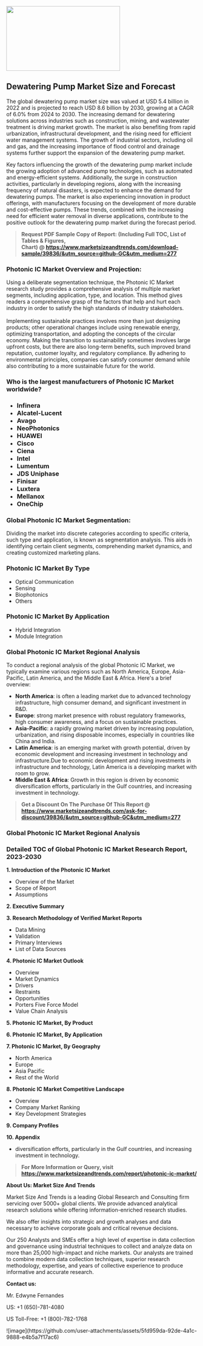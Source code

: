 <p><img class="alignnone size-medium wp-image-20088" src="https://ffe5etoiles.com/wp-content/uploads/2024/12/MST1-300x171.png" alt="" width="300" height="171" /></p><h2>Dewatering Pump Market Size and Forecast</h2><p>The global dewatering pump market size was valued at USD 5.4 billion in 2022 and is projected to reach USD 8.6 billion by 2030, growing at a CAGR of 6.0% from 2024 to 2030. The increasing demand for dewatering solutions across industries such as construction, mining, and wastewater treatment is driving market growth. The market is also benefiting from rapid urbanization, infrastructural development, and the rising need for efficient water management systems. The growth of industrial sectors, including oil and gas, and the increasing importance of flood control and drainage systems further support the expansion of the dewatering pump market.</p><p>Key factors influencing the growth of the dewatering pump market include the growing adoption of advanced pump technologies, such as automated and energy-efficient systems. Additionally, the surge in construction activities, particularly in developing regions, along with the increasing frequency of natural disasters, is expected to enhance the demand for dewatering pumps. The market is also experiencing innovation in product offerings, with manufacturers focusing on the development of more durable and cost-effective pumps. These trends, combined with the increasing need for efficient water removal in diverse applications, contribute to the positive outlook for the dewatering pump market during the forecast period.</p></p><blockquote id="" class=""><strong>Request PDF Sample Copy of Report: (Including Full TOC, List of Tables &amp; Figures, Chart)&nbsp;@&nbsp;<strong><a href="https://www.marketsizeandtrends.com/download-sample/39836/&utm_source=github-GC&utm_medium=277" target="_blank">https://www.marketsizeandtrends.com/download-sample/39836/&utm_source=github-GC&utm_medium=277</a></strong></strong></blockquote><h3 id="" class="">Photonic IC Market&nbsp;Overview and Projection:</h3><p id="" class="">Using a deliberate segmentation technique, the Photonic IC Market research study provides a comprehensive analysis of multiple market segments, including application, type, and location. This method gives readers a comprehensive grasp of the factors that help and hurt each industry in order to satisfy the high standards of industry stakeholders. <br /> <br />Implementing sustainable practices involves more than just designing products; other operational changes include using renewable energy, optimizing transportation, and adopting the concepts of the circular economy. Making the transition to sustainability sometimes involves large upfront costs, but there are also long-term benefits, such improved brand reputation, customer loyalty, and regulatory compliance. By adhering to environmental principles, companies can satisfy consumer demand while also contributing to a more sustainable future for the world.</p><h3 id="" class="">Who is the largest manufacturers of&nbsp;Photonic IC Market worldwide?</h3><h3 class=""><p><ul><li>Infinera </li><li> Alcatel-Lucent </li><li> Avago </li><li> NeoPhotonics </li><li> HUAWEI </li><li> Cisco </li><li> Ciena </li><li> Intel </li><li> Lumentum </li><li> JDS Uniphase </li><li> Finisar </li><li> Luxtera </li><li> Mellanox </li><li> OneChip</li></ul></p></h3><h3 id="" class="">Global&nbsp;Photonic IC Market Segmentation:</h3><p id="" class="">Dividing the market into discrete categories according to specific criteria, such type and application, is known as segmentation analysis. This aids in identifying certain client segments, comprehending market dynamics, and creating customized marketing plans.</p><h3 id="" class="">Photonic IC Market&nbsp;By Type</h3><p><p><ul><li>Optical Communication </li><li> Sensing </li><li> Biophotonics </li><li> Others</p></li></ul></p></p><h3 id="" class="">Photonic IC Market&nbsp;By Application</h3><p class=""><p><ul><li>Hybrid Integration </li><li> Module Integration</li></ul></p></p><h3 id="" class="">Global Photonic IC Market Regional Analysis</h3><p id="" class="">To conduct a regional analysis of the global Photonic IC Market, we typically examine various regions such as North America, Europe, Asia-Pacific, Latin America, and the Middle East &amp; Africa. Here's a brief overview:</p><ul><li><strong>North America</strong>: is often a leading market due to advanced technology infrastructure, high consumer demand, and significant investment in R&amp;D.</li><li><strong>Europe</strong>: strong market presence with robust regulatory frameworks, high consumer awareness, and a focus on sustainable practices.</li><li><strong>Asia-Pacific</strong>: a rapidly growing market driven by increasing population, urbanization, and rising disposable incomes, especially in countries like China and India.</li><li><strong>Latin America</strong>: is an emerging market with growth potential, driven by economic development and increasing investment in technology and infrastructure.Due to economic development and rising investments in infrastructure and technology, Latin America is a developing market with room to grow.</li><li><strong>Middle East &amp; Africa</strong>: Growth in this region is driven by economic diversification efforts, particularly in the Gulf countries, and increasing investment in technology.</li></ul><blockquote id="" class=""><strong>Get a Discount On The Purchase Of This Report @ <strong><a href="https://www.marketsizeandtrends.com/ask-for-discount/39836/&utm_source=github-GC&utm_medium=277" target="_blank">https://www.marketsizeandtrends.com/ask-for-discount/39836/&utm_source=github-GC&utm_medium=277</a></strong></strong></blockquote><h3 id="" class="">Global Photonic IC Market Regional Analysis</h3><h3 id="" class="">Detailed TOC of Global Photonic IC Market Research Report, 2023-2030</h3><p id="" class=""><strong>1. Introduction of the Photonic IC Market</strong></p><ul><li>Overview of the Market</li><li>Scope of Report</li><li>Assumptions</li></ul><p id="" class=""><strong>2. Executive Summary</strong></p><p id="" class=""><strong>3. Research Methodology of Verified Market Reports</strong></p><ul><li>Data Mining</li><li>Validation</li><li>Primary Interviews</li><li>List of Data Sources</li></ul><p id="" class=""><strong>4. Photonic IC Market Outlook</strong></p><ul><li>Overview</li><li>Market Dynamics</li><li>Drivers</li><li>Restraints</li><li>Opportunities</li><li>Porters Five Force Model</li><li>Value Chain Analysis</li></ul><p id="" class=""><strong>5. Photonic IC Market, By Product</strong></p><p id="" class=""><strong>6. Photonic IC Market, By Application</strong></p><p id="" class=""><strong>7. Photonic IC Market, By Geography</strong></p><ul><li>North America</li><li>Europe</li><li>Asia Pacific</li><li>Rest of the World</li></ul><p id="" class=""><strong>8. Photonic IC Market Competitive Landscape</strong></p><ul><li>Overview</li><li>Company Market Ranking</li><li>Key Development Strategies</li></ul><p id="" class=""><strong>9. Company Profiles</strong></p><p id="" class=""><strong>10. Appendix</strong></p><ul><li>diversification efforts, particularly in the Gulf countries, and increasing investment in technology.</li></ul><blockquote id="" class=""><strong>For More Information or Query, visit <strong><strong><a href="https://www.marketsizeandtrends.com/report/photonic-ic-market/" target="_blank">https://www.marketsizeandtrends.com/report/photonic-ic-market/</a></strong></strong></strong></blockquote><p id="" class=""><strong>About Us: Market Size And Trends</strong></p><p id="" class="">Market Size And Trends is a leading Global Research and Consulting firm servicing over 5000+ global clients. We provide advanced analytical research solutions while offering information-enriched research studies.</p><p id="" class="">We also offer insights into strategic and growth analyses and data necessary to achieve corporate goals and critical revenue decisions.</p><p id="" class="">Our 250 Analysts and SMEs offer a high level of expertise in data collection and governance using industrial techniques to collect and analyze data on more than 25,000 high-impact and niche markets. Our analysts are trained to combine modern data collection techniques, superior research methodology, expertise, and years of collective experience to produce informative and accurate research.</p><p id="" class=""><strong>Contact us:</strong></p><p id="" class="">Mr. Edwyne Fernandes</p><p id="" class="">US: +1 (650)-781-4080</p><p id="" class="">US Toll-Free: +1 (800)-782-1768</p>
![image](https://github.com/user-attachments/assets/5fd959da-92de-4a1c-9888-e4b5a7f17ac6)
